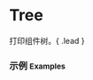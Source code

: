 # Tree

打印组件树。{ .lead }

### 示例 <small>Examples</small>

<div class="bs-example">
    <div class="content">
        <div bx-name="components/ctree"></div>
    </div>
</div>